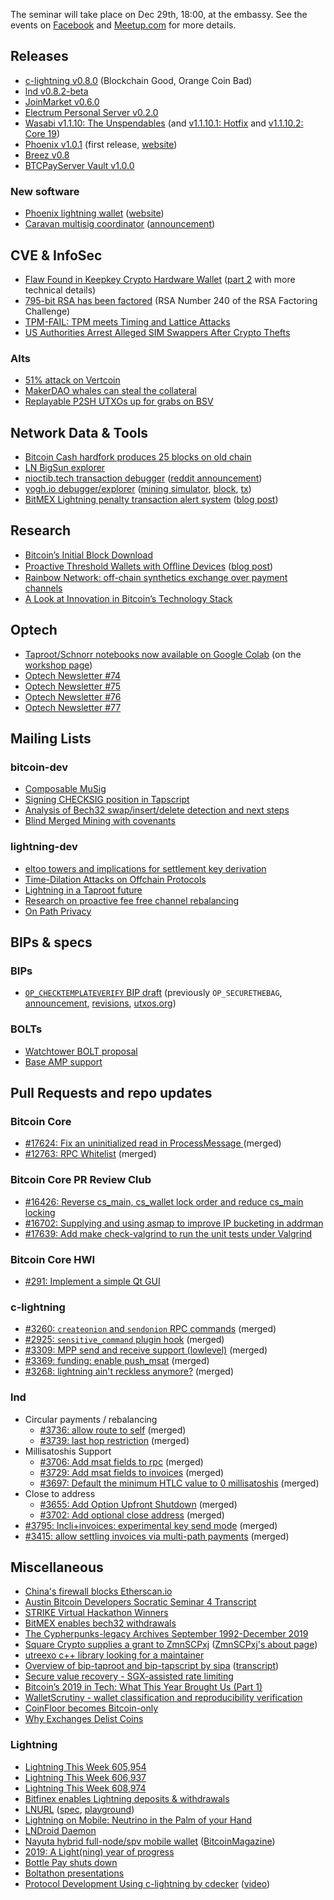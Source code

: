 The seminar will take place on Dec 29th, 18:00, at the embassy.
See the events on [Facebook](https://www.facebook.com/events/560521184736652/)
and [Meetup.com](https://www.meetup.com/bitcoin-il/events/266916383/)
for more details.

## Releases

- [c-lightning v0.8.0](https://github.com/ElementsProject/lightning/blob/v0.8.0/CHANGELOG.md#080---2019-12-16-blockchain-good-orange-coin-bad) (Blockchain Good, Orange Coin Bad)
- [lnd v0.8.2-beta](https://github.com/lightningnetwork/lnd/releases/tag/v0.8.2-beta)
- [JoinMarket v0.6.0](https://github.com/JoinMarket-Org/joinmarket-clientserver/blob/master/docs/release-notes/release-notes-0.6.0.md)
- [Electrum Personal Server v0.2.0](https://github.com/chris-belcher/electrum-personal-server/blob/master/release-notes)
- [Wasabi v1.1.10: The Unspendables](https://github.com/zkSNACKs/WalletWasabi/releases/tag/v1.1.10) (and [v1.1.10.1: Hotfix](https://github.com/zkSNACKs/WalletWasabi/releases/tag/v1.1.10.1) and [v1.1.10.2: Core 19](https://github.com/zkSNACKs/WalletWasabi/releases/tag/v1.1.10.2))
- [Phoenix v1.0.1](https://medium.com/@ACINQ/introducing-phoenix-5c5cc76c7f9e) (first release, [website](https://phoenix.acinq.co/))
- [Breez v0.8](https://github.com/breez/breezmobile/releases/tag/0.8.improvements)
- [BTCPayServer Vault v1.0.0](https://github.com/btcpayserver/BTCPayServer.Vault/releases/tag/Vault%2Fv1.0.0)

### New software

- [Phoenix lightning wallet](https://medium.com/@ACINQ/introducing-phoenix-5c5cc76c7f9e) ([website](https://phoenix.acinq.co/))
- [Caravan multisig coordinator](https://github.com/unchained-capital/caravan) ([announcement](https://www.unchained-capital.com/blog/the-caravan-arrives/))

## CVE & InfoSec

- [Flaw Found in Keepkey Crypto Hardware Wallet](https://blog.kraken.com/post/3245/flaw-found-in-keepkey-crypto-hardware-wallet/) ([part 2](https://blog.kraken.com/post/3248/flaw-found-in-keepkey-crypto-hardware-wallet-part-2/) with more technical details)
- [795-bit RSA has been factored](https://lists.gforge.inria.fr/pipermail/cado-nfs-discuss/2019-December/001139.html) (RSA Number 240 of the RSA Factoring Challenge)
- [TPM-FAIL: TPM meets Timing and Lattice Attacks](https://tpm.fail/tpmfail.pdf)
- [US Authorities Arrest Alleged SIM Swappers After Crypto Thefts](https://www.coindesk.com/us-authorities-arrest-alleged-sim-swappers-after-crypto-thefts)

### Alts

- [51% attack on Vertcoin](https://gist.github.com/metalicjames/f2acdb9ef448ec5298173b36c7c54133)
- [MakerDAO whales can steal the collateral](https://medium.com/coinmonks/how-to-turn-20m-into-340m-in-15-seconds-48d161a42311?)
- [Replayable P2SH UTXOs up for grabs on BSV](https://www.reddit.com/r/bsv/comments/edr0av/massive_replay_theft_coming_to_a_scamchain_near/)

## Network Data & Tools

- [Bitcoin Cash hardfork produces 25 blocks on old chain](https://twitter.com/bitmexresearch/status/1197957855288209410)
- [LN BigSun explorer](https://ln.bigsun.xyz/)
- [nioctib.tech transaction debugger](https://nioctib.tech/#/transaction/f2f398dace996dab12e0cfb02fb0b59de0ef0398be393d90ebc8ab397550370b) ([reddit announcement](https://www.reddit.com/r/Bitcoin/comments/ec513o/displaying_any_raw_transaction_data_in_structured/))
- [yogh.io debugger/explorer](http://srv1.yogh.io/) ([mining simulator](http://srv1.yogh.io/#mine:last), [block](http://srv1.yogh.io/#block:last), [tx](http://srv1.yogh.io/#tx:id:646E65D169EFBA77F48B5FC2CACB53D70F6B6B1F607877EE9292EBBADD2F06FD))
- [BitMEX Lightning penalty transaction alert system](https://forkmonitor.info/lightning) ([blog post](https://blog.bitmex.com/lightning-network-part-5-bitmex-research-launches-penalty-transaction-alert-system/))

## Research

- [Bitcoin’s Initial Block Download](https://blog.bitmex.com/bitcoins-initial-block-download/)
- [Proactive Threshold Wallets with Oﬄine Devices](https://eprint.iacr.org/2019/1328.pdf) ([blog post](https://medium.com/zengo/refresh-when-you-wake-up-proactive-threshold-wallets-with-offline-devices-5e849e9d4c29))
- [Rainbow Network: off-chain synthetics exchange over payment channels](http://research.paradigm.xyz/RainbowNetwork.pdf)
- [A Look at Innovation in Bitcoin’s Technology Stack](https://medium.com/digitalassetresearch/a-look-at-innovation-in-bitcoins-technology-stack-7edf877eab14)

## Optech

- [Taproot/Schnorr notebooks now available on Google Colab](https://github.com/bitcoinops/bitcoinops.github.io/pull/281) (on the [workshop page](https://bitcoinops.org/en/schorr-taproot-workshop/))
- [Optech Newsletter #74](https://bitcoinops.org/en/newsletters/2019/11/27/)
- [Optech Newsletter #75](https://bitcoinops.org/en/newsletters/2019/12/04/)
- [Optech Newsletter #76](https://bitcoinops.org/en/newsletters/2019/12/11/)
- [Optech Newsletter #77](https://bitcoinops.org/en/newsletters/2019/12/18/)

## Mailing Lists

### bitcoin-dev

- [Composable MuSig](https://lists.linuxfoundation.org/pipermail/bitcoin-dev/2019-November/017493.html)
- [Signing CHECKSIG position in Tapscript](https://lists.linuxfoundation.org/pipermail/bitcoin-dev/2019-November/017495.html)
- [Analysis of Bech32 swap/insert/delete detection and next steps](https://lists.linuxfoundation.org/pipermail/bitcoin-dev/2019-December/017521.html)
- [Blind Merged Mining with covenants](https://lists.linuxfoundation.org/pipermail/bitcoin-dev/2019-December/017534.html)

### lightning-dev

- [eltoo towers and implications for settlement key derivation](https://lists.linuxfoundation.org/pipermail/lightning-dev/2019-November/002349.html)
- [Time-Dilation Attacks on Offchain Protocols](https://lists.linuxfoundation.org/pipermail/lightning-dev/2019-December/002369.html)
- [Lightning in a Taproot future](https://lists.linuxfoundation.org/pipermail/lightning-dev/2019-December/002375.html)
- [Research on proactive fee free channel rebalancing](https://lists.linuxfoundation.org/pipermail/lightning-dev/2019-December/002406.html)
- [On Path Privacy](https://lists.linuxfoundation.org/pipermail/lightning-dev/2019-December/002408.html)

## BIPs & specs

### BIPs

- [`OP_CHECKTEMPLATEVERIFY` BIP draft](https://github.com/JeremyRubin/bips/blob/ctv/bip-ctv.mediawiki)
  (previously `OP_SECURETHEBAG`, [announcement](https://lists.linuxfoundation.org/pipermail/bitcoin-dev/2019-November/017494.html),
  [revisions](https://lists.linuxfoundation.org/pipermail/bitcoin-dev/2019-December/017525.html),
  [utxos.org](https://utxos.org/))

### BOLTs

- [Watchtower BOLT proposal](https://lists.linuxfoundation.org/pipermail/lightning-dev/2019-November/002350.html)
- [Base AMP support](https://github.com/lightningnetwork/lightning-rfc/pull/643)

## Pull Requests and repo updates

### Bitcoin Core

- [\#17624: Fix an uninitialized read in ProcessMessage ](https://github.com/bitcoin/bitcoin/pull/17624) (merged)
- [\#12763: RPC Whitelist](https://github.com/bitcoin/bitcoin/pull/12763) (merged)

### Bitcoin Core PR Review Club

- [\#16426: Reverse cs_main, cs_wallet lock order and reduce cs_main locking](https://bitcoincore.reviews/16426.html)
- [\#16702: Supplying and using asmap to improve IP bucketing in addrman](https://bitcoincore.reviews/16702.html)
- [\#17639: Add make check-valgrind to run the unit tests under Valgrind](https://bitcoincore.reviews/17639.html)

### Bitcoin Core HWI

- [\#291: Implement a simple Qt GUI](https://github.com/bitcoin-core/HWI/pull/291)

### c-lightning

- [\#3260: `createonion` and `sendonion` RPC commands](https://github.com/ElementsProject/lightning/pull/3260) (merged)
- [\#2925: `sensitive_command` plugin hook](https://github.com/ElementsProject/lightning/pull/2925) (merged)
- [\#3309: MPP send and receive support (lowlevel)](https://github.com/ElementsProject/lightning/pull/3309) (merged)
- [\#3369: funding: enable push_msat](https://github.com/ElementsProject/lightning/pull/3369) (merged)
- [\#3268: lightning ain't reckless anymore?](https://github.com/ElementsProject/lightning/pull/3268) (merged)

### lnd

- Circular payments / rebalancing
  - [\#3736: allow route to self](https://github.com/lightningnetwork/lnd/pull/3736) (merged)
  - [\#3739: last hop restriction](https://github.com/lightningnetwork/lnd/pull/3739) (merged)
- Millisatoshis Support
  - [\#3706: Add msat fields to rpc](https://github.com/lightningnetwork/lnd/pull/3706) (merged)
  - [\#3729: Add msat fields to invoices](https://github.com/lightningnetwork/lnd/pull/3729) (merged)
  - [\#3697: Default the minimum HTLC value to 0 millisatoshis](https://github.com/lightningnetwork/lnd/pull/3697) (merged)
- Close to address
  - [\#3655: Add Option Upfront Shutdown](https://github.com/lightningnetwork/lnd/pull/3655) (merged)
  - [\#3702: Add optional close address](https://github.com/lightningnetwork/lnd/pull/3702) (merged)
- [\#3795: lncli+invoices: experimental key send mode](https://github.com/lightningnetwork/lnd/pull/3795) (merged)
- [\#3415: allow settling invoices via multi-path payments](https://github.com/lightningnetwork/lnd/pull/3415) (merged)

## Miscellaneous

- [China's firewall blocks Etherscan.io](https://www.coindesk.com/chinas-internet-firewall-has-blocked-access-to-ethereum-block-explorer-etherscan-io)
- [Austin Bitcoin Developers Socratic Seminar 4 Transcript](https://diyhpl.us/wiki/transcripts/austin-bitcoin-developers/2019-11-19-socratic-seminar-4/)
- [STRIKE Virtual Hackathon Winners](https://medium.com/zebedee-engineering/lightning-this-week-605-954-23403a1f9737)
- [BitMEX enables bech32 withdrawals](https://blog.bitmex.com/bitmex-enables-bech32-sending-support/)
- [The Cypherpunks-legacy Archives September 1992-December 2019](https://www.metzdowd.com/pipermail/cryptography/2019-December/035487.html)
- [Square Crypto supplies a grant to ZmnSCPxj](https://twitter.com/sqcrypto/status/1204815615678177280) ([ZmnSCPxj's about page](https://zmnscpxj.github.io/about.html))
- [utreexo c++ library looking for a maintainer](https://github.com/theuni/libutreexo)
- [Overview of bip-taproot and bip-tapscript by sipa](https://prezi.com/view/AlXd19INd3isgt3SvW8g/) ([transcript](https://diyhpl.us/wiki/transcripts/sf-bitcoin-meetup/2019-12-16-bip-taproot-bip-tapscript/))
- [Secure value recovery - SGX-assisted rate limiting](https://signal.org/blog/secure-value-recovery/)
- [Bitcoin’s 2019 in Tech: What This Year Brought Us (Part 1)](https://bitcoinmagazine.com/articles/bitcoins-2019-in-tech-what-this-year-brought-us-part-1)
- [WalletScrutiny - wallet classification and reproducibility verification](https://walletscrutiny.com/)
- [CoinFloor becomes Bitcoin-only](https://blog.coinfloor.co.uk/post/189719817726/coinfloor-sets-eyes-on-bitcoin-only-services-from)
- [Why Exchanges Delist Coins](https://medium.com/@jimmysong/why-exchanges-delist-coins-339bfe99d50)

### Lightning

- [Lightning This Week 605,954](https://medium.com/zebedee-engineering/lightning-this-week-605-954-23403a1f9737)
- [Lightning This Week 606,937](https://medium.com/zebedee-engineering/lightning-this-week-606-937-7aafde67e264)
- [Lightning This Week 608,974](https://medium.com/zebedee-engineering/lightning-this-week-608-974-13c63ccf6514)
- [Bitfinex enables Lightning deposits & withdrawals](https://twitter.com/paoloardoino/status/1201590067451613185)
- [LNURL](https://github.com/fiatjaf/awesome-lnurl) ([spec](https://github.com/btcontract/lnurl-rfc/blob/master/spec.md), [playground](https://lnurl.bigsun.xyz/))
- [Lightning on Mobile: Neutrino in the Palm of your Hand](https://blog.lightning.engineering/posts/2019/11/21/mobile-lnd.html)
- [LNDroid Daemon](https://github.com/lndroid/lndroid-daemon)
- [Nayuta hybrid full-node/spv mobile wallet](https://medium.com/nayuta-en/running-a-lnd-along-side-bitcoind-on-android-779dcf4e16bb) ([BitcoinMagazine](https://bitcoinmagazine.com/articles/nayuta-launches-hybrid-full-node-spv-mobile-bitcoin-wallet))
- [2019: A Light(ning) year of progress](https://medium.com/breez-technology/2019-a-light-ning-year-of-progress-22648704a460)
- [Bottle Pay shuts down](https://bottlepay.helpscoutdocs.com/article/40-official-announcement-on-the-shutdown-of-bottle-pay)
- [Boltathon presentations](https://www.youtube.com/playlist?list=PLC_AgDAr0m6Rdl7emeEWR2JuJ8TQ-en4X)
- [Protocol Development Using c-lightning by cdecker](https://cdecker.github.io/presentations/20191207-boltathon.html) ([video](https://www.youtube.com/watch?v=oYbxGWXuv4A))

